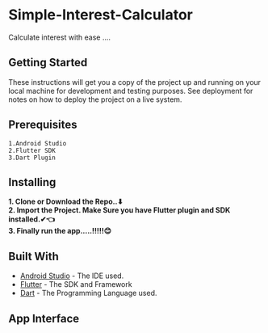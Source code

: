 # Simple-Interest-Calculator
Calculate interest with ease ....
## Getting Started
These instructions will get you a copy of the project up and running on your local machine for development and testing purposes. See deployment for notes on how to deploy the project on a live system.
## Prerequisites
```
1.Android Studio
2.Flutter SDK
3.Dart Plugin
```
## Installing 
**1. Clone or Download the Repo..⬇**\
**2. Import the Project. Make Sure you have Flutter plugin and SDK installed.✔👈**\
**3. Finally run the app.....!!!!!😊**

## Built With
- [Android Studio](https://developer.android.com/studio/) - The IDE used.
- [Flutter](https://flutter.io/) - The SDK and Framework
- [Dart](https://www.dartlang.org/) - The Programming Language used.
## App Interface 
